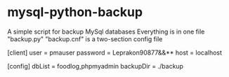 # mysql-python-backup

A simple script for backup MySql databases
Everything is in one file "backup.py" 
"backup.cnf" is a two-section config file

[client]
user = pmauser
password = Leprakon90877&&**
host = localhost

[config]
dbList = foodlog,phpmyadmin
backupDir = ./backup
